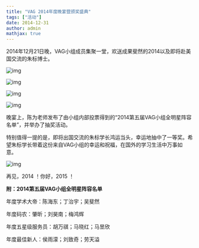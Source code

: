```yaml
---
title: "VAG 2014年度晚宴暨颁奖盛典"
tags: ["活动"]
date: 2014-12-31
author: admin
mathjax: true
---
```

2014年12月21日晚，VAG小组成员集聚一堂，欢送成果斐然的2014以及即将赴美国交流的朱标博士。

![img](http://www.cad.zju.edu.cn/home/vagblog/wp-content/uploads/2014/12/IMG_1340_meitu_2.jpg)

![img](http://www.cad.zju.edu.cn/home/vagblog/wp-content/uploads/2014/12/IMG_1345_meitu_3.jpg)

![img](http://www.cad.zju.edu.cn/home/vagblog/wp-content/uploads/2014/12/IMG_1335_meitu_1.jpg)

![img](http://www.cad.zju.edu.cn/home/vagblog/wp-content/uploads/2014/12/IMG_1348_meitu_4.jpg)

晚宴上，陈为老师发布了由小组内部投票得到的“2014第五届VAG小组全明星阵容名单”，并举办了抽奖活动。

特别值得一提的是，即将出国交流的朱标学长鸿运当头，幸运地抽中了一等奖。希望朱标学长带着这份来自VAG小组的幸运和祝福，在国外的学习生活中万事如意。

![img](http://www.cad.zju.edu.cn/home/vagblog/wp-content/uploads/2014/12/IMG_1376_meitu_5.jpg)

再见，2014 ！你好，2015 ！



**附：2014第五届VAG小组全明星阵容名单**

年度学术大帝：陈海东；丁治宇；吴斐然

年度码农：肇昕；刘昊南；梅鸿辉

年度五星级服务员：胡万祺；马晓红；马昱欣

年度最佳新人：侯雨濛；刘致奇；劳天溢